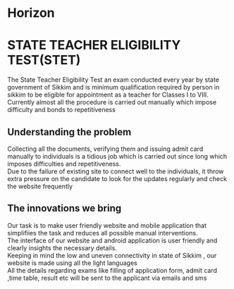 # Horizon
# STATE TEACHER ELIGIBILITY TEST(STET)<br />
The State Teacher Eligibility Test an exam conducted every year by state government of Sikkim and is minimum qualification required by person in sikkim to be eligible for appointment as a teacher for Classes I to VIII. Currently almost all the procedure is carried out manually which impose difficulty and bonds to repetitiveness <br />

## Understanding the problem <br/>
Collecting  all the documents, verifying them and issuing admit card manually to individuals is a tidious job which is carried          out since long which imposes difficulties and repetitiveness. <br />
Due to the failure of existing site to connect well to the individuals, it throw extra pressure on the candidate to look for the updates
regularly and check the website frequently



## The innovations we bring
Our task is to make user friendly website and mobile application that simplifiies the task and reduces all possible manual interventions.<br />
The interface of our website and android application is user friendly and clearly insights the necessary details. <br />
Keeping in mind the low and uneven connectivity in state of Sikkim , our website is made using all the light languages <br />
All the details regarding exams like filling of application form, admit card ,time table, result etc will be sent to the applicant via emails and sms <br />




